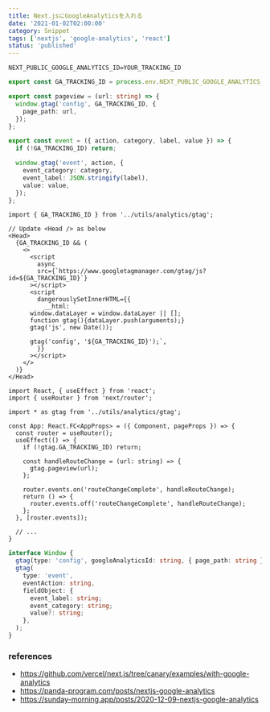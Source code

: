 ```yaml
---
title: Next.jsにGoogleAnalyticsを入れる
date: '2021-01-02T02:00:00'
category: Snippet
tags: ['nextjs', 'google-analytics', 'react']
status: 'published'
---
```


```text:.env.production
NEXT_PUBLIC_GOOGLE_ANALYTICS_ID=YOUR_TRACKING_ID
```

```ts:utils/analytics/gtag.ts
export const GA_TRACKING_ID = process.env.NEXT_PUBLIC_GOOGLE_ANALYTICS_ID;

export const pageview = (url: string) => {
  window.gtag('config', GA_TRACKING_ID, {
    page_path: url,
  });
};

export const event = ({ action, category, label, value }) => {
  if (!GA_TRACKING_ID) return;

  window.gtag('event', action, {
    event_category: category,
    event_label: JSON.stringify(label),
    value: value,
  });
};
```

```tsx:_document.tsx
import { GA_TRACKING_ID } from '../utils/analytics/gtag';

// Update <Head /> as below
<Head>
  {GA_TRACKING_ID && (
    <>
      <script
        async
        src={`https://www.googletagmanager.com/gtag/js?id=${GA_TRACKING_ID}`}
      ></script>
      <script
        dangerouslySetInnerHTML={{
          __html: `
      window.dataLayer = window.dataLayer || [];
      function gtag(){dataLayer.push(arguments);}
      gtag('js', new Date());

      gtag('config', '${GA_TRACKING_ID}');`,
        }}
      ></script>
    </>
  )}
</Head>
```

```tsx:_app.tsx
import React, { useEffect } from 'react';
import { useRouter } from 'next/router';

import * as gtag from '../utils/analytics/gtag';

const App: React.FC<AppProps> = ({ Component, pageProps }) => {
  const router = useRouter();
  useEffect(() => {
    if (!gtag.GA_TRACKING_ID) return;

    const handleRouteChange = (url: string) => {
      gtag.pageview(url);
    };

    router.events.on('routeChangeComplete', handleRouteChange);
    return () => {
      router.events.off('routeChangeComplete', handleRouteChange);
    };
  }, [router.events]);

  // ...
}
```

```ts:next-env.d.ts
interface Window {
  gtag(type: 'config', googleAnalyticsId: string, { page_path: string });
  gtag(
    type: 'event',
    eventAction: string,
    fieldObject: {
      event_label: string;
      event_category: string;
      value?: string;
    },
  );
}
```

### references

- https://github.com/vercel/next.js/tree/canary/examples/with-google-analytics
- https://panda-program.com/posts/nextjs-google-analytics
- https://sunday-morning.app/posts/2020-12-09-nextjs-google-analytics
